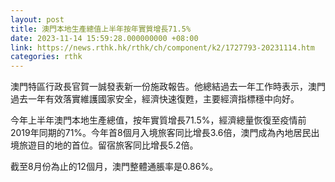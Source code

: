 ```yaml
---
layout: post
title: 澳門本地生產總值上半年按年實質增長71.5%
date: 2023-11-14 15:59:28.000000000 +08:00
link: https://news.rthk.hk/rthk/ch/component/k2/1727793-20231114.htm
categories: rthk
---
```


澳門特區行政長官賀一誠發表新一份施政報告。他總結過去一年工作時表示，澳門過去一年有效落實維護國家安全，經濟快速復甦，主要經濟指標穩中向好。

今年上半年澳門本地生產總值，按年實質增長71.5%，經濟總量恢復至疫情前2019年同期的71%。今年首8個月入境旅客同比增長3.6倍，澳門成為內地居民出境旅遊目的地的首位。留宿旅客同比增長5.2倍。

截至8月份為止的12個月，澳門整體通脹率是0.86%。
